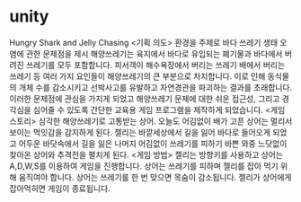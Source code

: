 # unity
Hungry Shark and Jelly Chasing
<기획 의도>
환경을 주제로 바다 쓰레기 생태 오염에 관한 문제점을 제시 
해양쓰레기는 육지에서 바다로 유입되는 폐기물과 바다에서 버려진 쓰레기를 모두 포함합니다. 피서객이 해수욕장에서 버리는 쓰레기 배에서 버리는 쓰레기 등 여러 가지 요인들이 해양쓰레기의 큰 부분으로 차지합니다. 
이로 인해 동식물의 개체 수를 감소시키고 선박사고를 유발하고 자연경관을 파괴하는 결과를 초래합니다. 
이러한 문제점에 관심을 가지게 되었고 해양쓰레기 문제에 대한 쉬운 접근성, 그리고 경각심을 심어줄 수 있도록 간단한 교육용 게임 프로그램을 제작하게 되었습니다.
<게임 스토리>
심각한 해양쓰레기로 고통받는 상어. 오늘도 어김없이 배가 고픈 상어는 멀리서 보이는 먹잇감을 감지하게 된다. 젤리는 바깥세상에서 길을 잃어 바다로 들어오게 되었고 어두운 바닷속에서 길을 잃은 나머지 어김없이 쓰레기를 피하기 바쁜 와중 느닷없이 찾아온 상어와 추격전을 펼치게 된다.
<게임 방법>
젤리는 방향키를 사용하고 상어는 A,D,W,S를 이용하여 게임을 진행합니다. 
상어는 쓰레기를 피하며 젤리를 잡아 먹기 위해 움직여야 합니다.
상어는 쓰레기를 한 번 맞으면 목숨이 감소됩니다.
젤리가 상어에게 잡아먹히면 게임이 종료됩니다.
